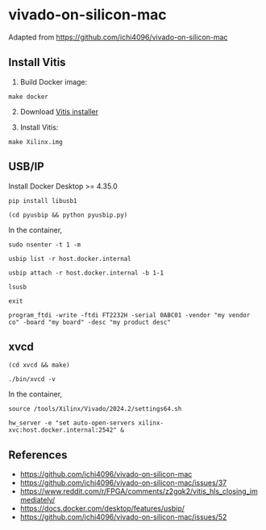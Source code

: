 # vivado-on-silicon-mac

Adapted from https://github.com/ichi4096/vivado-on-silicon-mac

## Install Vitis

1. Build Docker image:
```console
make docker
```

2. Download [Vitis installer](https://www.xilinx.com/member/forms/download/xef.html?filename=FPGAs_AdaptiveSoCs_Unified_2024.2_1113_1001_Lin64.bin)

3. Install Vitis:
```console
make Xilinx.img
```

## USB/IP

Install Docker Desktop >= 4.35.0

```console
pip install libusb1
```

```console
(cd pyusbip && python pyusbip.py)
```

In the container,

```console
sudo nsenter -t 1 -m
```

```console
usbip list -r host.docker.internal
```

```console
usbip attach -r host.docker.internal -b 1-1
```

```console
lsusb
```

```console
exit
```

```console
program_ftdi -write -ftdi FT2232H -serial 0ABC01 -vendor "my vendor co" -board "my board" -desc "my product desc"
```

## xvcd

```console
(cd xvcd && make)
```

```console
./bin/xvcd -v
```

In the container,

```console
source /tools/Xilinx/Vivado/2024.2/settings64.sh
```

```console
hw_server -e "set auto-open-servers xilinx-xvc:host.docker.internal:2542" &
```

## References

* https://github.com/ichi4096/vivado-on-silicon-mac
* https://github.com/ichi4096/vivado-on-silicon-mac/issues/37
* https://www.reddit.com/r/FPGA/comments/z2gqk2/vitis_hls_closing_immediately/
* https://docs.docker.com/desktop/features/usbip/
* https://github.com/ichi4096/vivado-on-silicon-mac/issues/52
